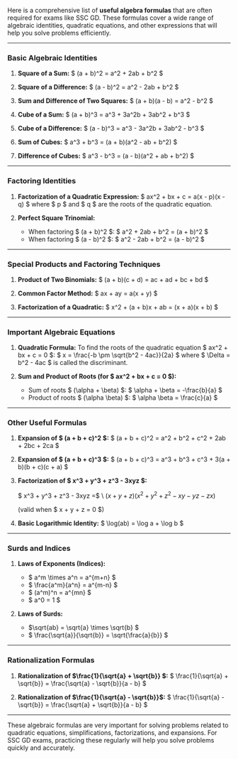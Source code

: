 Here is a comprehensive list of **useful algebra formulas** that are often required for exams like SSC GD. These formulas cover a wide range of algebraic identities, quadratic equations, and other expressions that will help you solve problems efficiently.

---

### Basic Algebraic Identities

1. **Square of a Sum:**
   $
   (a + b)^2 = a^2 + 2ab + b^2
   $

2. **Square of a Difference:**
   $
   (a - b)^2 = a^2 - 2ab + b^2
   $

3. **Sum and Difference of Two Squares:**
   $
   (a + b)(a - b) = a^2 - b^2
   $

4. **Cube of a Sum:**
   $
   (a + b)^3 = a^3 + 3a^2b + 3ab^2 + b^3
   $

5. **Cube of a Difference:**
   $
   (a - b)^3 = a^3 - 3a^2b + 3ab^2 - b^3
   $

6. **Sum of Cubes:**
   $
   a^3 + b^3 = (a + b)(a^2 - ab + b^2)
   $

7. **Difference of Cubes:**
   $
   a^3 - b^3 = (a - b)(a^2 + ab + b^2)
   $

---

### Factoring Identities

1. **Factorization of a Quadratic Expression:**
   $
   ax^2 + bx + c = a(x - p)(x - q)
   $
   where $ p $ and $ q $ are the roots of the quadratic equation.

2. **Perfect Square Trinomial:**
   - When factoring $ (a + b)^2 $:
   $
   a^2 + 2ab + b^2 = (a + b)^2
   $
   - When factoring $ (a - b)^2 $:
   $
   a^2 - 2ab + b^2 = (a - b)^2
   $

---

### Special Products and Factoring Techniques

1. **Product of Two Binomials:**
   $
   (a + b)(c + d) = ac + ad + bc + bd
   $

2. **Common Factor Method:**
   $
   ax + ay = a(x + y)
   $

3. **Factorization of a Quadratic:**
   $
   x^2 + (a + b)x + ab = (x + a)(x + b)
   $

---

### Important Algebraic Equations

1. **Quadratic Formula:**
   To find the roots of the quadratic equation $ ax^2 + bx + c = 0 $:
   $
   x = \frac{-b \pm \sqrt{b^2 - 4ac}}{2a}
   $
   where $ \Delta = b^2 - 4ac $ is called the discriminant.

2. **Sum and Product of Roots (for $ ax^2 + bx + c = 0 $):**
   - Sum of roots $ (\alpha + \beta) $:
     $
     \alpha + \beta = -\frac{b}{a}
     $
   - Product of roots $ (\alpha \beta) $:
     $
     \alpha \beta = \frac{c}{a}
     $

---

### Other Useful Formulas

1. **Expansion of $ (a + b + c)^2 $:**
   $
   (a + b + c)^2 = a^2 + b^2 + c^2 + 2ab + 2bc + 2ca
   $

2. **Expansion of $ (a + b + c)^3 $:**
   $
   (a + b + c)^3 = a^3 + b^3 + c^3 + 3(a + b)(b + c)(c + a)
   $

3. **Factorization of $ x^3 + y^3 + z^3 - 3xyz $:**

   $ x^3 + y^3 + z^3 - 3xyz =$ \\
    $(x + y + z)(x^2 + y^2 + z^2 - xy - yz - zx)$
   
   (valid when $ x + y + z = 0 $)

5. **Basic Logarithmic Identity:**
   $
   \log(ab) = \log a + \log b
   $

---

### Surds and Indices

1. **Laws of Exponents (Indices):**
   - $ a^m \times a^n = a^{m+n} $
   - $ \frac{a^m}{a^n} = a^{m-n} $
   - $ (a^m)^n = a^{mn} $
   - $ a^0 = 1 $

2. **Laws of Surds:**
   - $\sqrt{ab} = \sqrt{a} \times \sqrt{b} $
   - $ \frac{\sqrt{a}}{\sqrt{b}} = \sqrt{\frac{a}{b}} $

---

### Rationalization Formulas

1. **Rationalization of  $\frac{1}{\sqrt{a} + \sqrt{b}} $:**
   $
   \frac{1}{\sqrt{a} + \sqrt{b}} = \frac{\sqrt{a} - \sqrt{b}}{a - b}
   $

2. **Rationalization of $\frac{1}{\sqrt{a} - \sqrt{b}}$:**
$
   \frac{1}{\sqrt{a} - \sqrt{b}} = \frac{\sqrt{a} + \sqrt{b}}{a - b}
$

---

These algebraic formulas are very important for solving problems related to quadratic equations, simplifications, factorizations, and expansions. For SSC GD exams, practicing these regularly will help you solve problems quickly and accurately.
